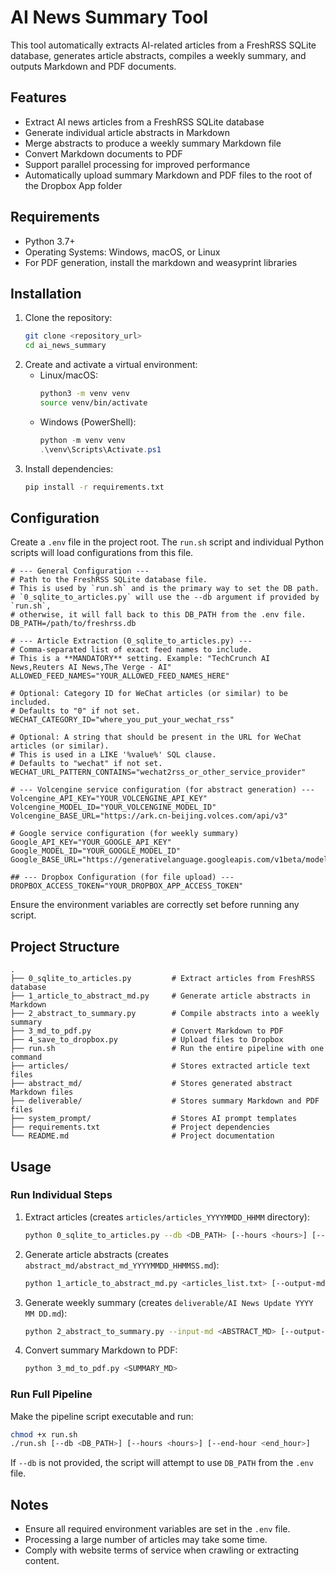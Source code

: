 # AI News Summary Tool

This tool automatically extracts AI-related articles from a FreshRSS SQLite database, generates article abstracts, compiles a weekly summary, and outputs Markdown and PDF documents.

## Features

- Extract AI news articles from a FreshRSS SQLite database
- Generate individual article abstracts in Markdown
- Merge abstracts to produce a weekly summary Markdown file
- Convert Markdown documents to PDF
- Support parallel processing for improved performance
- Automatically upload summary Markdown and PDF files to the root of the Dropbox App folder

## Requirements

- Python 3.7+
- Operating Systems: Windows, macOS, or Linux
- For PDF generation, install the markdown and weasyprint libraries

## Installation

1. Clone the repository:
   ```bash
   git clone <repository_url>
   cd ai_news_summary
   ```
2. Create and activate a virtual environment:
   - Linux/macOS:
     ```bash
     python3 -m venv venv
     source venv/bin/activate
     ```
   - Windows (PowerShell):
     ```powershell
     python -m venv venv
     .\venv\Scripts\Activate.ps1
     ```
3. Install dependencies:
   ```bash
   pip install -r requirements.txt
   ```

## Configuration

Create a `.env` file in the project root. The `run.sh` script and individual Python scripts will load configurations from this file.

```dotenv
# --- General Configuration ---
# Path to the FreshRSS SQLite database file.
# This is used by `run.sh` and is the primary way to set the DB path.
# `0_sqlite_to_articles.py` will use the --db argument if provided by `run.sh`,
# otherwise, it will fall back to this DB_PATH from the .env file.
DB_PATH=/path/to/freshrss.db

# --- Article Extraction (0_sqlite_to_articles.py) ---
# Comma-separated list of exact feed names to include.
# This is a **MANDATORY** setting. Example: "TechCrunch AI News,Reuters AI News,The Verge - AI"
ALLOWED_FEED_NAMES="YOUR_ALLOWED_FEED_NAMES_HERE"

# Optional: Category ID for WeChat articles (or similar) to be included.
# Defaults to "0" if not set.
WECHAT_CATEGORY_ID="where_you_put_your_wechat_rss"

# Optional: A string that should be present in the URL for WeChat articles (or similar).
# This is used in a LIKE '%value%' SQL clause.
# Defaults to "wechat" if not set.
WECHAT_URL_PATTERN_CONTAINS="wechat2rss_or_other_service_provider"

# --- Volcengine service configuration (for abstract generation) ---
Volcengine_API_KEY="YOUR_VOLCENGINE_API_KEY"
Volcengine_MODEL_ID="YOUR_VOLCENGINE_MODEL_ID"
Volcengine_BASE_URL="https://ark.cn-beijing.volces.com/api/v3"

# Google service configuration (for weekly summary)
Google_API_KEY="YOUR_GOOGLE_API_KEY"
Google_MODEL_ID="YOUR_GOOGLE_MODEL_ID"
Google_BASE_URL="https://generativelanguage.googleapis.com/v1beta/models/"

## --- Dropbox Configuration (for file upload) ---
DROPBOX_ACCESS_TOKEN="YOUR_DROPBOX_APP_ACCESS_TOKEN"
```

Ensure the environment variables are correctly set before running any script.

## Project Structure

```
.
├── 0_sqlite_to_articles.py         # Extract articles from FreshRSS database
├── 1_article_to_abstract_md.py     # Generate article abstracts in Markdown
├── 2_abstract_to_summary.py        # Compile abstracts into a weekly summary
├── 3_md_to_pdf.py                  # Convert Markdown to PDF
├── 4_save_to_dropbox.py            # Upload files to Dropbox
├── run.sh                          # Run the entire pipeline with one command
├── articles/                       # Stores extracted article text files
├── abstract_md/                    # Stores generated abstract Markdown files
├── deliverable/                    # Stores summary Markdown and PDF files
├── system_prompt/                  # Stores AI prompt templates
├── requirements.txt                # Project dependencies
└── README.md                       # Project documentation
```

## Usage

### Run Individual Steps

1. Extract articles (creates `articles/articles_YYYYMMDD_HHMM` directory):
   ```bash
   python 0_sqlite_to_articles.py --db <DB_PATH> [--hours <hours>] [--end-hour <end_hour>]
   ```
2. Generate article abstracts (creates `abstract_md/abstract_md_YYYYMMDD_HHMMSS.md`):
   ```bash
   python 1_article_to_abstract_md.py <articles_list.txt> [--output-md <OUTPUT_MD>]
   ```
3. Generate weekly summary (creates `deliverable/AI News Update YYYY MM DD.md`):
   ```bash
   python 2_abstract_to_summary.py --input-md <ABSTRACT_MD> [--output-md <OUTPUT_MD>]
   ```
4. Convert summary Markdown to PDF:
   ```bash
   python 3_md_to_pdf.py <SUMMARY_MD>
   ```

### Run Full Pipeline

Make the pipeline script executable and run:

```bash
chmod +x run.sh
./run.sh [--db <DB_PATH>] [--hours <hours>] [--end-hour <end_hour>]
```

If `--db` is not provided, the script will attempt to use `DB_PATH` from the `.env` file.

## Notes

- Ensure all required environment variables are set in the `.env` file.
- Processing a large number of articles may take some time.
- Comply with website terms of service when crawling or extracting content.